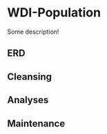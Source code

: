 # WDI-Population

Some description!


## ERD




## Cleansing





## Analyses







## Maintenance
